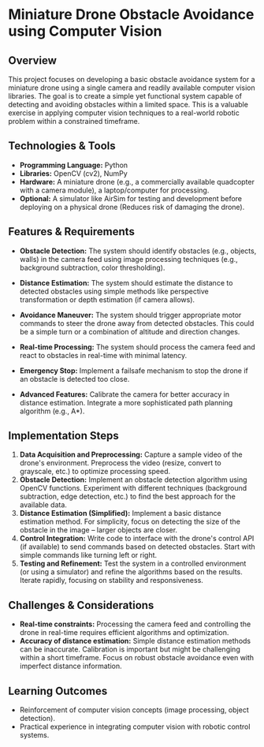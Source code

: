 #  Miniature Drone Obstacle Avoidance using Computer Vision

## Overview

This project focuses on developing a basic obstacle avoidance system for a miniature drone using a single camera and readily available computer vision libraries.  The goal is to create a simple yet functional system capable of detecting and avoiding obstacles within a limited space. This is a valuable exercise in applying computer vision techniques to a real-world robotic problem within a constrained timeframe.

## Technologies & Tools

* **Programming Language:** Python
* **Libraries:** OpenCV (cv2), NumPy
* **Hardware:**  A miniature drone (e.g., a commercially available quadcopter with a camera module), a laptop/computer for processing.
* **Optional:**  A simulator like AirSim for testing and development before deploying on a physical drone (Reduces risk of damaging the drone).


## Features & Requirements

- **Obstacle Detection:**  The system should identify obstacles (e.g., objects, walls) in the camera feed using image processing techniques (e.g., background subtraction, color thresholding).
- **Distance Estimation:**  The system should estimate the distance to detected obstacles using simple methods like perspective transformation or depth estimation (if camera allows).
- **Avoidance Maneuver:** The system should trigger appropriate motor commands to steer the drone away from detected obstacles.  This could be a simple turn or a combination of altitude and direction changes.
- **Real-time Processing:** The system should process the camera feed and react to obstacles in real-time with minimal latency.
- **Emergency Stop:** Implement a failsafe mechanism to stop the drone if an obstacle is detected too close.

- **Advanced Features:** Calibrate the camera for better accuracy in distance estimation. Integrate a more sophisticated path planning algorithm (e.g., A*).

## Implementation Steps

1. **Data Acquisition and Preprocessing:** Capture a sample video of the drone's environment. Preprocess the video (resize, convert to grayscale, etc.) to optimize processing speed.
2. **Obstacle Detection:** Implement an obstacle detection algorithm using OpenCV functions. Experiment with different techniques (background subtraction, edge detection, etc.) to find the best approach for the available data.
3. **Distance Estimation (Simplified):** Implement a basic distance estimation method.  For simplicity, focus on detecting the size of the obstacle in the image – larger objects are closer.
4. **Control Integration:**  Write code to interface with the drone's control API (if available) to send commands based on detected obstacles.  Start with simple commands like turning left or right.
5. **Testing and Refinement:**  Test the system in a controlled environment (or using a simulator) and refine the algorithms based on the results. Iterate rapidly, focusing on stability and responsiveness.

## Challenges & Considerations

- **Real-time constraints:** Processing the camera feed and controlling the drone in real-time requires efficient algorithms and optimization.
- **Accuracy of distance estimation:**  Simple distance estimation methods can be inaccurate. Calibration is important but might be challenging within a short timeframe.  Focus on robust obstacle avoidance even with imperfect distance information.

## Learning Outcomes

- Reinforcement of computer vision concepts (image processing, object detection).
- Practical experience in integrating computer vision with robotic control systems.

